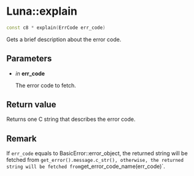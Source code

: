 # Luna::explain

```c++
const c8 * explain(ErrCode err_code)
```

Gets a brief description about the error code. 



## Parameters
* *in* **err_code**

    The error code to fetch. 

## Return value
Returns one C string that describes the error code. 

## Remark
If `err_code` equals to BasicError::error_object, the returned string will be fetched from `get_error().message.c_str(), otherwise, the returned string will be fetched from`get_error_code_name(err_code)`. 

